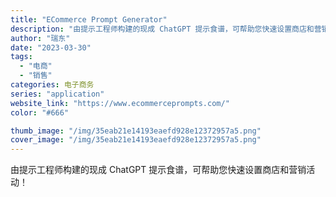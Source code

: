 ```yaml
---
title: "ECommerce Prompt Generator"
description: "由提示工程师构建的现成 ChatGPT 提示食谱，可帮助您快速设置商店和营销活动！"
author: "瑞东"
date: "2023-03-30"
tags:
  - "电商"
  - "销售"
categories: 电子商务
series: "application"
website_link: "https://www.ecommerceprompts.com/"
color: "#666"

thumb_image: "/img/35eab21e14193eaefd928e12372957a5.png"
cover_image: "/img/35eab21e14193eaefd928e12372957a5.png"
---
```


由提示工程师构建的现成 ChatGPT 提示食谱，可帮助您快速设置商店和营销活动！